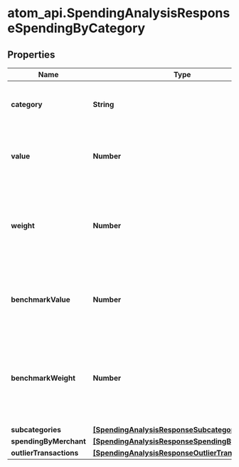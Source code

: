 # atom_api.SpendingAnalysisResponseSpendingByCategory

## Properties
Name | Type | Description | Notes
------------ | ------------- | ------------- | -------------
**category** | **String** | Spending category as defined in the Nucleus transactions | [optional] 
**value** | **Number** | Sum of all transactions over the period for the given category | [optional] 
**weight** | **Number** | The proportion of all spending over the period related to this category | [optional] 
**benchmarkValue** | **Number** | Sum of all transactions over the benchmark period for the given category | [optional] 
**benchmarkWeight** | **Number** | The proportion of all spending over the benchmark period related to this category | [optional] 
**subcategories** | [**[SpendingAnalysisResponseSubcategories]**](SpendingAnalysisResponseSubcategories.md) |  | [optional] 
**spendingByMerchant** | [**[SpendingAnalysisResponseSpendingByMerchant]**](SpendingAnalysisResponseSpendingByMerchant.md) |  | [optional] 
**outlierTransactions** | [**[SpendingAnalysisResponseOutlierTransactions]**](SpendingAnalysisResponseOutlierTransactions.md) |  | [optional] 


